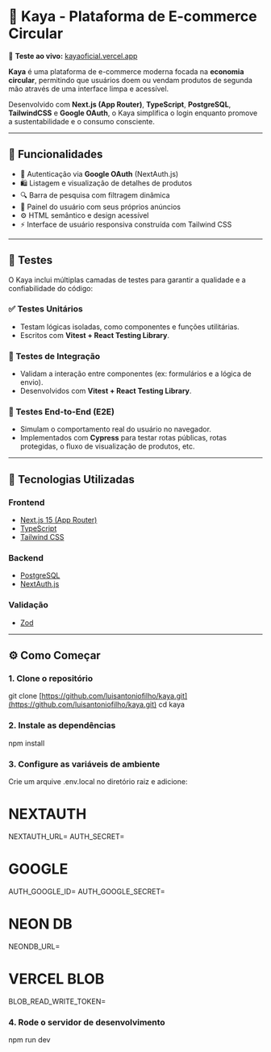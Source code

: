 # 🛒 Kaya - Plataforma de E-commerce Circular

🔗 **Teste ao vivo:** [kayaoficial.vercel.app](https://kayaoficial.vercel.app)

**Kaya** é uma plataforma de e-commerce moderna focada na **economia circular**, permitindo que usuários doem ou vendam produtos de segunda mão através de uma interface limpa e acessível.

Desenvolvido com **Next.js (App Router)**, **TypeScript**, **PostgreSQL**, **TailwindCSS** e **Google OAuth**, o Kaya simplifica o login enquanto promove a sustentabilidade e o consumo consciente.

---

## 🚀 Funcionalidades

- 🔐 Autenticação via **Google OAuth** (NextAuth.js)
- 🛍️ Listagem e visualização de detalhes de produtos
- 🔍 Barra de pesquisa com filtragem dinâmica
- 👤 Painel do usuário com seus próprios anúncios
- ⚙️ HTML semântico e design acessível
- ⚡ Interface de usuário responsiva construída com Tailwind CSS

---

## 🧪 Testes

O Kaya inclui múltiplas camadas de testes para garantir a qualidade e a confiabilidade do código:

### ✅ Testes Unitários

- Testam lógicas isoladas, como componentes e funções utilitárias.
- Escritos com **Vitest + React Testing Library**.

### 🔄 Testes de Integração

- Validam a interação entre componentes (ex: formulários e a lógica de envio).
- Desenvolvidos com **Vitest + React Testing Library**.

### 🧭 Testes End-to-End (E2E)

- Simulam o comportamento real do usuário no navegador.
- Implementados com **Cypress** para testar rotas públicas, rotas protegidas, o fluxo de visualização de produtos, etc.

---

## 🧰 Tecnologias Utilizadas

### Frontend

- [Next.js 15 (App Router)](https://nextjs.org/)
- [TypeScript](https://www.typescriptlang.org/)
- [Tailwind CSS](https://tailwindcss.com/)

### Backend

- [PostgreSQL](https://www.postgresql.org/)
- [NextAuth.js](https://next-auth.js.org/)

### Validação

- [Zod](https://zod.dev/)

---

## ⚙️ Como Começar

### 1. Clone o repositório

git clone [https://github.com/luisantoniofilho/kaya.git](https://github.com/luisantoniofilho/kaya.git)
cd kaya

### 2. Instale as dependências

npm install

### 3. Configure as variáveis de ambiente

Crie um arquive .env.local no diretório raiz e adicione:

# NEXTAUTH

NEXTAUTH_URL=
AUTH_SECRET=

# GOOGLE

AUTH_GOOGLE_ID=
AUTH_GOOGLE_SECRET=

# NEON DB

NEONDB_URL=

# VERCEL BLOB

BLOB_READ_WRITE_TOKEN=

### 4. Rode o servidor de desenvolvimento

npm run dev

